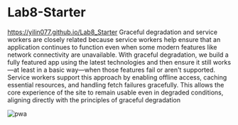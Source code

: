# Lab8-Starter
https://yilin077.github.io/Lab8_Starter
Graceful degradation and service workers are closely related because service workers help ensure that an application continues to function even when some modern features like network connectivity are unavailable. With graceful degradation, we build a fully featured app using the latest technologies and then ensure it still works—at least in a basic way—when those features fail or aren't supported. Service workers support this approach by enabling offline access, caching essential resources, and handling fetch failures gracefully. This allows the core experience of the site to remain usable even in degraded conditions, aligning directly with the principles of graceful degradation
 
![pwa](https://github.com/user-attachments/assets/27b9c010-8409-4caa-b802-315befb91a6a)
